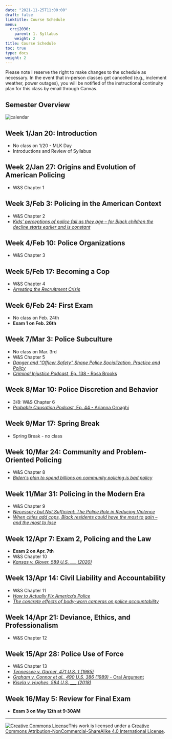 ```yaml
---
date: "2021-11-25T11:00:00"
draft: false
linktitle: Course Schedule
menu:
  crcj2030:
    parent: 1. Syllabus
    weight: 2
title: Course Schedule
toc: true
type: docs
weight: 2
---
```


Please note I reserve the right to make changes to the schedule as necessary. In the event that in-person classes get cancelled (e.g., inclement weather, power outages), you will be notified of the instructional continuity plan for this class by email through Canvas.

## Semester Overview

![calendar](/courses/crcj2030_calendar_spring25.png)

## Week 1/Jan 20: Introduction

* No class on 1/20 - MLK Day
* Introductions and Review of Syllabus

## Week 2/Jan 27: Origins and Evolution of American Policing

* W&S Chapter 1

## Week 3/Feb 3: Policing in the American Context

* W&S Chapter 2
* [*Kids’ perceptions of police fall as they age – for Black children the decline starts earlier and is constant*](https://theconversation.com/kids-perceptions-of-police-fall-as-they-age-for-black-children-the-decline-starts-earlier-and-is-constant-145511)

## Week 4/Feb 10: Police Organizations

* W&S Chapter 3

## Week 5/Feb 17: Becoming a Cop

* W&S Chapter 4
* [*Arresting the Recruitment Crisis*](https://www.city-journal.org/police-departments-recruitment-crisis)

## Week 6/Feb 24: First Exam

* No class on Feb. 24th
* **Exam 1 on Feb. 26th**

## Week 7/Mar 3: Police Subculture

* No class on Mar. 3rd
* W&S Chapter 5
* [*Danger and “Officer Safety” Shape Police Socialization, Practice and Policy*](https://www.jurist.org/commentary/2020/06/sierra-arevalo-police-training/)
* [*Criminal Injustice Podcast*, Ep. 138 - Rosa Brooks](http://www.criminalinjusticepodcast.com/blog/2021/06/01/138-to-fix-policing-understand-it)

## Week 8/Mar 10: Police Discretion and Behavior

* 3/8: W&S Chapter 6
* [*Probable Causation Podcast*, Ep. 44 - Arianna Ornaghi](https://www.probablecausation.com/podcasts/episode-44-arianna-ornaghi)

## Week 9/Mar 17: Spring Break

* Spring Break - no class

## Week 10/Mar 24: Community and Problem-Oriented Policing

* W&S Chapter 8
* [*Biden's plan to spend billions on community policing is bad policy*](https://thehill.com/opinion/white-house/563276-bidens-plan-to-spend-billions-on-community-policing-is-bad-policy)

## Week 11/Mar 31: Policing in the Modern Era

* W&S Chapter 9
* [*Necessary but Not Sufficient: The Police Role in Reducing Violence*](https://www.policechiefmagazine.org/necessary-but-not-sufficient/?ref=e6b395be13bf27a03cf9a63a7c18aced)
* [*When cities add cops, Black residents could have the most to gain – and the most to lose*](https://www.niskanencenter.org/when-cities-add-cops-black-residents-could-have-the-most-to-gain-and-the-most-to-lose/)

## Week 12/Apr 7: Exam 2, Policing and the Law

* **Exam 2 on Apr. 7th**
* W&S Chapter 10
* [*Kansas v. Glover, 589 U.S. ___ (2020)*](https://www.supremecourt.gov/opinions/19pdf/18-556_e1pf.pdf)

## Week 13/Apr 14: Civil Liability and Accountability

* W&S Chapter 11
* [*How to Actually Fix America’s Police*](https://www.theatlantic.com/ideas/archive/2020/06/how-actually-fix-americas-police/612520/)
* [*The concrete effects of body-worn cameras on police accountability*](https://theconversation.com/the-concrete-effects-of-body-cameras-on-police-accountability-171460)

## Week 14/Apr 21: Deviance, Ethics, and Professionalism

* W&S Chapter 12

## Week 15/Apr 28: Police Use of Force

* W&S Chapter 13
* [*Tennessee v. Garner, 471 U.S. 1 (1985)*](https://www.policinglaw.info/assets/downloads/US_Supreme_Court_Tennessee_v._Garner_1985.pdf)
* [*Graham v. Connor et al., 490 U.S. 386 (1989)* - Oral Argument](https://apps.oyez.org/player/#/rehnquist3/oral_argument_audio/19082f)
* [*Kisela v. Hughes, 584 U.S. ___ (2018)*](https://www.supremecourt.gov/opinions/17pdf/17-467_bqm1.pdf)

## Week 16/May 5: Review for Final Exam

* **Exam 3 on May 12th at 9:30AM**

***

<a rel="license" href="http://creativecommons.org/licenses/by-nc-sa/4.0/"><img alt="Creative Commons License" style="border-width:0" src="https://i.creativecommons.org/l/by-nc-sa/4.0/88x31.png" /></a>This work is licensed under a <a rel="license" href="http://creativecommons.org/licenses/by-nc-sa/4.0/">Creative Commons Attribution-NonCommercial-ShareAlike 4.0 International License</a>.
